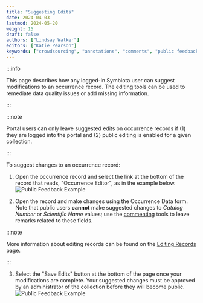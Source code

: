 ```yaml
---
title: "Suggesting Edits"
date: 2024-04-03
lastmod: 2024-05-20
weight: 15
draft: false
authors: ["Lindsay Walker"]
editors: ["Katie Pearson"]
keywords: ["crowdsourcing", "annotations", "comments", "public feedback"]
---
```


:::info

This page describes how any logged-in Symbiota user can suggest modifications to an occurrence record. The editing tools can be used to remediate data quality issues or add missing information.

:::

:::note

Portal users can only leave suggested edits on occurrence records if (1) they are logged into the portal and (2) public editing is enabled for a given collection.

:::

To suggest changes to an occurrence record:

1. Open the occurrence record and select the link at the bottom of the record that reads, "Occurrence Editor", as in the example below.
   ![Public Feedback Example](/img/publicfeedback.png)

2. Open the record and make changes using the Occurrence Data form. Note that public users **cannot** make suggested changes to _Catalog Number_ or _Scientific Name_ values; use the [commenting](/docs/User_Guide/Providing_Feedback/leaving_comments) tools to leave remarks related to these fields.

:::note

More information about editing records can be found on the [Editing Records](/docs/Editor_Guide/Editing_Searching_Records/) page.

:::

3. Select the "Save Edits" button at the bottom of the page once your modifications are complete. Your suggested changes must be approved by an administrator of the collection before they will become public.
   ![Public Feedback Example](/img/publicfeedback_confirmation.png)
